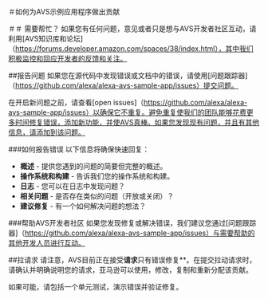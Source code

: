 ＃如何为AVS示例应用程序做出贡献

＃＃ 需要帮忙？
如果您有任何问题，意见或者只是想与AVS开发者社区互动，请利用[AVS知识库和论坛]（https://forums.developer.amazon.com/spaces/38/index.html），其中我们积极监控和回应开发者的反馈和关注。

##报告问题
如果您在源代码中发现错误或文档中的错误，请使用[问题跟踪器]（https://github.com/alexa/alexa-avs-sample-app/issues）提交问题。

在开启新问题之前，请查看[open issues]（https://github.com/alexa/alexa-avs-sample-app/issues）以确保它不重复。避免重复使我们的团队能够花费更多时间修复错误，添加新功能，并使AVS真棒。如果您发现现有问题，并且有其他信息，请添加到该问题。

###如何报告错误
以下信息将确保快速回复：

* **概述** - 提供您遇到的问题的简要但完整的概述。
* **操作系统和构建** - 告诉我们您的操作系统和构建。
* **日志** - 您可以在日志中发现问题？
* **相关问题** - 是否存在类似的问题（开放或关闭）？
* **建议修复** - 有一个如何解决问题的想法？

###帮助AVS开发者社区
如果您发现修复或解决错误，我们建议您通过[问题跟踪器]（https://github.com/alexa/alexa-avs-sample-app/issues）与需要帮助的其他开发人员进行互动。

##拉请求
请注意，AVS目前正在接受**请求**只有错误修复**。在提交拉动请求时，请确认并明确说明您的请求，亚马逊可以使用，修改，复制和重新分配该贡献。

如果可能，请包括一个单元测试，演示错误并验证修复。
